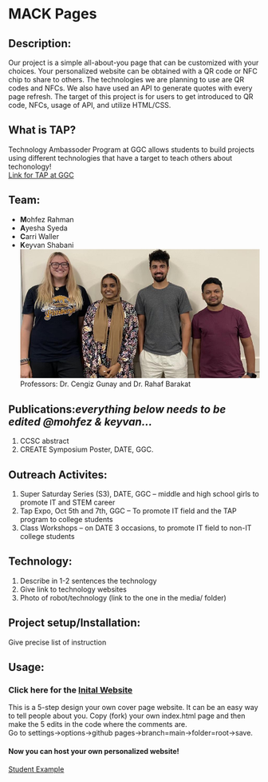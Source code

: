 # MACK Pages
## Description:
Our project is a simple all-about-you page that can be customized with your choices. Your personalized website can be obtained with a QR code or NFC chip to share to others. The technologies we are planning to use are QR codes and NFCs. We also have used an API to generate quotes with every page refresh. The target of this project is for users to get introduced to QR code, NFCs, usage of API, and utilize HTML/CSS.
## What is TAP?
Technology Ambassoder Program at GGC allows students to build projects using different technologies that have a target to teach others about techonology!<br/>
[Link for TAP at GGC](https://www.ggc.edu/academics/schools/school-of-science-and-technology/research-internships-service-learning/technology-ambassador-program/)
## Team:
* **M**ohfez Rahman
* **A**yesha Syeda
* **C**arri Waller
* **K**eyvan Shabani<br/>
![Team Photo](/media/mack.jpg)<br/>
Professors: Dr. Cengiz Gunay and Dr. Rahaf Barakat
## Publications:*everything below needs to be edited @mohfez & keyvan...*
1. CCSC abstract 
2. CREATE Symposium Poster, DATE, GGC.
## Outreach Activites:
1. Super Saturday Series (S3), DATE, GGC – middle and high school girls to promote IT and STEM career
2. Tap Expo, Oct 5th and 7th, GGC – To promote IT field and the TAP program to college students
3. Class Workshops – on DATE 3 occasions, to promote IT field to non-IT college students
## Technology:
1. Describe in 1-2 sentences the technology
2. Give link to technology websites
3. Photo of robot/technology (link to the one in the media/ folder)
## Project setup/Installation:
Give precise list of instruction
## Usage:
### Click here for the [Inital Website](https://techambassadors-ggc.github.io/MACK/code/index.html)
This is a 5-step design your own cover page website. It can be an easy way to tell people about you.
Copy (fork) your own index.html page and then make the 5 edits in the code where the comments are.<br/>
Go to settings->options->github pages->branch=main->folder=root->save.<br/>
#### Now you can host your own personalized website! <br/>
[Student Example](http://cwaller.altervista.org/TAP/Student1.html)
